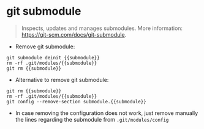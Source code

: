 # git submodule

> Inspects, updates and manages submodules.
> More information: <https://git-scm.com/docs/git-submodule>.

- Remove git submodule:

```
git submodule deinit {{submodule}}
rm -rf .git/modules/{{submodule}}
git rm {{submodule}}
```

- Alternative to remove git submodule:

```
git rm {{submodule}}
rm -rf .git/modules/{{submodule}}
git config --remove-section submodule.{{submodule}}
```

- In case removing the configuration does not work, just remove manually the lines regarding the submodule from `.git/modules/config`
